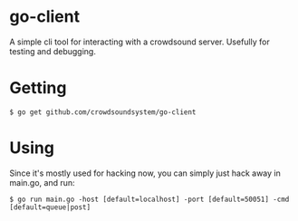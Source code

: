 # go-client

A simple cli tool for interacting with a crowdsound server. Usefully for testing and debugging.

# Getting

```
$ go get github.com/crowdsoundsystem/go-client
```


# Using

Since it's mostly used for hacking now, you can simply just hack away in main.go, and
run:

```
$ go run main.go -host [default=localhost] -port [default=50051] -cmd [default=queue|post]
```

